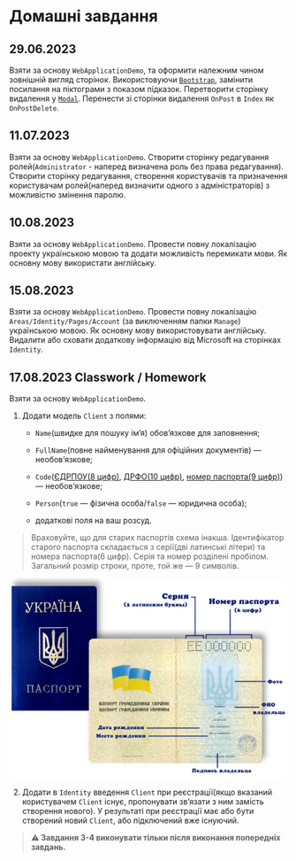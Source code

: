 # Домашні завдання

## 29.06.2023

Взяти за основу `WebApplicationDemo`, та оформити належним чином зовнішній вигляд сторінок. Використовуючи [`Bootstrap`](https://getbootstrap.com/docs/5.3/getting-started/introduction/), замінити посилання на піктограми з показом підказок. Перетворити сторінку видалення у [`Modal`](https://getbootstrap.com/docs/5.3/getting-started/introduction/). Перенести зі сторінки видалення `OnPost` в `Index` як `OnPostDelete`.

## 11.07.2023

Взяти за основу `WebApplicationDemo`. Створити сторінку редагування ролей(`Administrator` - наперед визначена роль без права редагування). Створити сторінку редагування, створення користувачів та призначення користувачам ролей(наперед визначити одного з адміністраторів) з можливістю змінення паролю.

## 10.08.2023

Взяти за основу `WebApplicationDemo`. Провести повну локалізацію проекту українською мовою та додати можливість перемикати мови. Як основну мову використати англійську.

## 15.08.2023

Взяти за основу `WebApplicationDemo`. Провести повну локалізацію `Areas/Identity/Pages/Account` (за виключенням папки `Manage`) українською мовою. Як основну мову використовувати англійську. Видалити або сховати додаткову інформацію від Microsoft на сторінках `Identity`.

## 17.08.2023 Classwork / Homework

Взяти за основу `WebApplicationDemo`.

1. Додати модель `Client` з полями:

	- `Name`(швидке для пошуку ім’я) обов’язкове для заповнення;

	- `FullName`(повне найменування для офіційних документів) — необов’язкове;

	- `Code`([ЄДРПОУ(8 цифр)](https://uk.wikipedia.org/wiki/Код_ЄДРПОУ), [ДРФО(10 цифр)](https://uk.wikipedia.org/wiki/Державний_реєстр_фізичних_осіб_-_платників_податків), [номер паспорта(9 цифр)](https://uk.wikipedia.org/wiki/Паспорт_громадянина_України#Новий_паспорт_2016_року_\(ID-картка\))) — необов’язкове;

	- `Person`(`true` — фізична особа/`false` — юридична особа);

	- додаткові поля на ваш розсуд.

> Враховуйте, що для старих паспортів схема інакша. Ідентифікатор старого паспорта складається з серії(дві латинські літери) та номера паспорта(6 цифр). Серія та номер розділені пробілом. Загальний розмір строки, проте, той же — 9 символів.

![Паспорт громадянина України 1993-1995 років](../Images/Passport_of_the_Citizen_of_Ukraine_1993-2015.jpg)

2. Додати в `Identity` введення `Client` при реєстрації(якщо вказаний користувачем `Client` існує, пропонувати зв’язати з ним замість створення нового). У результаті при реєстрації має або бути створений новий `Client`, або підключений вже існуючий.

> **:warning: Завдання 3-4 виконувати тільки після виконання попередніх завдань.**